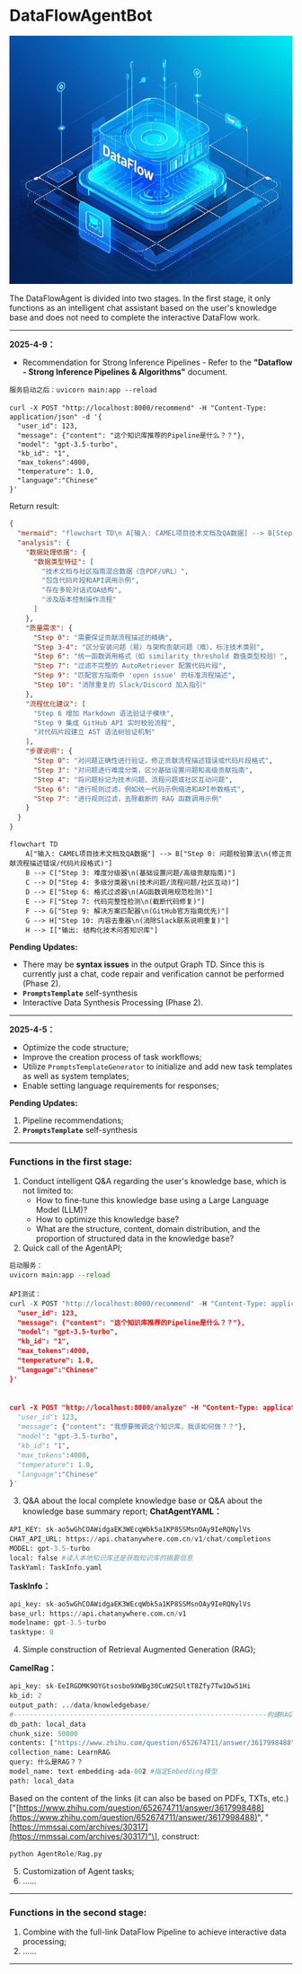 # DataFlowAgentBot
![image](images/HTq8KaoVltlotz0t7VXu4x_xgHpHOsPXdEyFwhgsAHM.png)

The DataFlowAgent is divided into two stages. In the first stage, it only functions as an intelligent chat assistant based on the user's knowledge base and does not need to complete the interactive DataFlow work.

---

**2025-4-9：**

- Recommendation for Strong Inference Pipelines - Refer to the **"Dataflow - Strong Inference Pipelines & Algorithms"** document.

```shell
服务启动之后：uvicorn main:app --reload

curl -X POST "http://localhost:8000/recommend" -H "Content-Type: application/json" -d '{
  "user_id": 123,
  "message": {"content": "这个知识库推荐的Pipeline是什么？？"},
  "model": "gpt-3.5-turbo",
  "kb_id": "1",
  "max_tokens":4000,
  "temperature": 1.0,
  "language":"Chinese" 
}'

```

Return result:

```json
{
  "mermaid": "flowchart TD\n A[输入: CAMEL项目技术文档及QA数据] --> B[Step 0: Question正确性Verify算法\n (修正贡献流程描述错误/代码片段格式)]\n B --> C[Step 3: Question难度分类\n (区分基础设置问题/高级贡献指南)]\n C --> D[Step 4: Question类别分类器\n (标记为技术问题/流程问题/社区互动)]\n D --> E[Step 6: 规则过滤(格式AG函数调用示例)]\n E --> F[Step 7: 规则过滤(截断代码过滤)]\n F --> G[Step 9: Answer筛选算法\n (匹配GitHub指南中的官方解决方案)]\n G --> H[Step 10: 规则过滤（去重）\n (去除重复的Slack联系方式说明)]\n H --> I[输出: 结构化技术问答知识库]",
  "analysis": {
    "数据处理依据": {
      "数据类型特征": [
        "技术文档与社区指南混合数据（含PDF/URL）",
        "包含代码片段和API调用示例",
        "存在多轮对话式QA结构",
        "涉及版本控制操作流程"
      ]
    },
    "质量需求": {
      "Step 0": "需要保证贡献流程描述的精确",
      "Step 3-4": "区分安装问题（易）与架构贡献问题（难），标注技术类别",
      "Step 6": "统一函数调用格式（如 similarity_threshold 数值类型校验）",
      "Step 7": "过滤不完整的 AutoRetriever 配置代码片段",
      "Step 9": "匹配官方指南中 'open issue' 的标准流程描述",
      "Step 10": "消除重复的 Slack/Discord 加入指引"
    },
    "流程优化建议": [
      "Step 6 增加 Markdown 语法验证子模块",
      "Step 9 集成 GitHub API 实时校验流程",
      "对代码片段建立 AST 语法树验证机制"
    ],
    "步骤说明": {
      "Step 0": "对问题正确性进行验证，修正贡献流程描述错误或代码片段格式",
      "Step 3": "对问题进行难度分类，区分基础设置问题和高级贡献指南",
      "Step 4": "将问题标记为技术问题、流程问题或社区互动问题",
      "Step 6": "进行规则过滤，例如统一代码示例缩进和API参数格式",
      "Step 7": "进行规则过滤，去除截断的 RAG 函数调用示例"
    }
  }
}
```



```mermaid
flowchart TD
    A["输入: CAMEL项目技术文档及QA数据"] --> B["Step 0: 问题校验算法\n(修正贡献流程描述错误/代码片段格式)"]
    B --> C["Step 3: 难度分级器\n(基础设置问题/高级贡献指南)"]
    C --> D["Step 4: 多级分类器\n(技术问题/流程问题/社区互动)"]
    D --> E["Step 6: 格式过滤器\n(AG函数调用规范检测)"]
    E --> F["Step 7: 代码完整性检测\n(截断代码修复)"]
    F --> G["Step 9: 解决方案匹配器\n(GitHub官方指南优先)"]
    G --> H["Step 10: 内容去重器\n(消除Slack联系说明重复)"]
    H --> I["输出: 结构化技术问答知识库"]
```

**Pending Updates:**

- There may be **syntax issues** in the output Graph TD. Since this is currently just a chat, code repair and verification cannot be performed (Phase 2).
- **`PromptsTemplate`** self-synthesis
- Interactive Data Synthesis Processing (Phase 2).

---

**2025-4-5：**

- Optimize the code structure;
- Improve the creation process of task workflows;
- Utilize `PromptsTemplateGenerator` to initialize and add new task templates as well as system templates;
- Enable setting language requirements for responses;

**Pending Updates:**

1. Pipeline recommendations;
2. **`PromptsTemplate`** self-synthesis

---
### Functions in the first stage:
1. Conduct intelligent Q&A regarding the user's knowledge base, which is not limited to:
   * How to fine-tune this knowledge base using a Large Language Model (LLM)?
   * How to optimize this knowledge base?
   * What are the structure, content, domain distribution, and the proportion of structured data in the knowledge base?
2. Quick call of the AgentAPI;

```python
启动服务：
uvicorn main:app --reload

API测试：
curl -X POST "http://localhost:8000/recommend" -H "Content-Type: application/json" -d '{
  "user_id": 123,
  "message": {"content": "这个知识库推荐的Pipeline是什么？？"},
  "model": "gpt-3.5-turbo",
  "kb_id": "1",
  "max_tokens":4000,
  "temperature": 1.0,
  "language":"Chinese" 
}'


curl -X POST "http://localhost:8000/analyze" -H "Content-Type: application/json" -d '{
  "user_id": 123,
  "message": {"content": "我想要微调这个知识库，我该如何做？？"},
  "model": "gpt-3.5-turbo",
  "kb_id": "1",
  "max_tokens":4000,
  "temperature": 1.0,
  "language":"Chinese" 
}'


```
3. Q&A about the local complete knowledge base or Q&A about the knowledge base summary report;
**ChatAgentYAML：**

```python
API_KEY: sk-ao5wGhCOAWidgaEK3WEcqWbk5a1KP8SSMsnOAy9IeRQNylVs
CHAT_API_URL: https://api.chatanywhere.com.cn/v1/chat/completions
MODEL: gpt-3.5-turbo
local: false #读入本地知识库还是获取知识库的摘要信息
TaskYaml: TaskInfo.yaml
```
**TaskInfo：**

```python
api_key: sk-ao5wGhCOAWidgaEK3WEcqWbk5a1KP8SSMsnOAy9IeRQNylVs
base_url: https://api.chatanywhere.com.cn/v1
modelname: gpt-3.5-turbo
tasktype: 0
```
4. Simple construction of Retrieval Augmented Generation (RAG);

**CamelRag：**

```python
api_key: sk-EeIRGDMK9OYGtsosbo9XWBg30CuW2SUltT8Zfy7Tw1Ow51Hi
kb_id: 2
output_path: ../data/knowledgebase/
#---------------------------------------------------------------构建RAG---------------------------------------------------------------
db_path: local_data
chunk_size: 50000
contents: ["https://www.zhihu.com/question/652674711/answer/3617998488",'https://mmssai.com/archives/30317']
collection_name: LearnRAG 
query: 什么是RAG？？
model_name: text-embedding-ada-002 #指定Embedding模型
path: local_data
```
Based on the content of the links (it can also be based on PDFs, TXTs, etc.) \["[https://www.zhihu.com/question/652674711/answer/3617998488](https://www.zhihu.com/question/652674711/answer/3617998488)", "[https://mmssai.com/archives/30317](https://mmssai.com/archives/30317)"\], construct:

```python
python AgentRole/Rag.py 
```
5. Customization of Agent tasks;
6. ......

---
### Functions in the second stage:
1. Combine with the full-link DataFlow Pipeline to achieve interactive data processing;
2. ......











---












